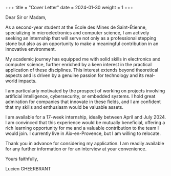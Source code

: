 +++
title = "Cover Letter"
date = 2024-01-30
weight = 1
+++

Dear Sir or Madam,

As a second-year student at the École des Mines de Saint-Étienne, specializing in microelectronics and computer science, I am actively seeking an internship that will serve not only as a professional stepping stone but also as an opportunity to make a meaningful contribution in an innovative environment.

My academic journey has equipped me with solid skills in electronics and computer science, further enriched by a keen interest in the practical application of these disciplines. This interest extends beyond theoretical aspects and is driven by a genuine passion for technology and its real-world impacts.

I am particularly motivated by the prospect of working on projects involving artificial intelligence, cybersecurity, or embedded systems. I hold great admiration for companies that innovate in these fields, and I am confident that my skills and enthusiasm would be valuable assets.

I am available for a 17-week internship, ideally between April and July 2024. I am convinced that this experience would be mutually beneficial, offering a rich learning opportunity for me and a valuable contribution to the team I would join. I currently live in Aix-en-Provence, but I am willing to relocate.

Thank you in advance for considering my application. I am readily available for any further information or for an interview at your convenience.

Yours faithfully,

Lucien GHEERBRANT

